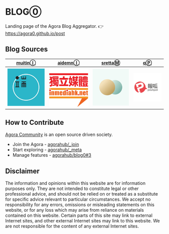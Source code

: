 # BLOG⓪

Landing page of the Agora Blog Aggregator. 👉 https://agora0.github.io/post

## Blog Sources

| [muitinⒾ](https://agora0.github.io/post/initium) | [aidemnⒾ](https://agora0.github.io/post/inmedia) | [srettaⓂ](https://agora0.github.io/post/matters) | [qⓅ](https://agora0.github.io/post/pq) |
| -- | -- | -- | -- |
| [![](./img/portfolio/initium.jpg)](https://theinitium.com) | [![](./img/portfolio/inmedia.jpg)](https://inmediahk.net) | [![](./img/portfolio/matters.jpg)](https://matters.news) | [![](./img/portfolio/pq.jpg)](https://pourquoi.tw) |

## How to Contribute

[Agora Community](https://github.com/agorahub) is an open source driven society.
- Join the Agora - [agorahub/_join](https://github.com/agorahub/_join)
- Start exploring - [agorahub/_meta](https://github.com/agorahub/_meta)
- Manage features - [agorahub/blog0#3](https://github.com/agorahub/blog0/issues/3)

## Disclaimer

The information and opinions within this website are for information purposes only. They are not intended to constitute legal or other professional advice, and should not be relied on or treated as a substitute for specific advice relevant to particular circumstances. We accept no responsibility for any errors, omissions or misleading statements on this website, or for any loss which may arise from reliance on materials contained on this website. Certain parts of this site may link to external Internet sites, and other external Internet sites may link to this website. We are not responsible for the content of any external Internet sites.
